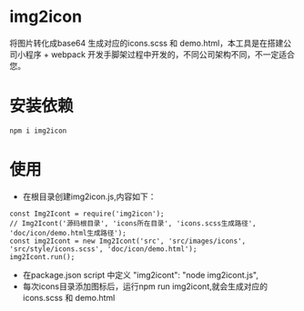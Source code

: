 # img2icon
将图片转化成base64 生成对应的icons.scss 和 demo.html，本工具是在搭建公司小程序 + webpack 开发手脚架过程中开发的，不同公司架构不同，不一定适合您。

# 安装依赖

```
npm i img2icon

```
# 使用
* 在根目录创建img2icon.js,内容如下：

```
const Img2Icont = require('img2icon');
// Img2Icont('源码根目录', 'icons所在目录', 'icons.scss生成路径', 'doc/icon/demo.html生成路径');
const img2Icont = new Img2Icont('src', 'src/images/icons', 'src/style/icons.scss', 'doc/icon/demo.html');
img2Icont.run();

```

* 在package.json script 中定义 "img2icont": "node img2icont.js",
* 每次icons目录添加图标后，运行npm run img2icont,就会生成对应的icons.scss 和 demo.html
